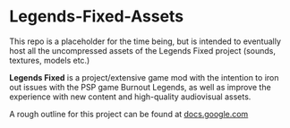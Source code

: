 # Legends-Fixed-Assets

This repo is a placeholder for the time being, but is intended to eventually host all the uncompressed assets of the Legends Fixed project (sounds, textures, models etc.)

**Legends Fixed** is a project/extensive game mod with the intention to iron out issues with the PSP game Burnout Legends, as well as improve the experience with new content and high-quality audiovisual assets.

A rough outline for this project can be found at [docs.google.com](https://docs.google.com/document/d/1uvSkF7xkh0Sn_A1lT9iJTvjoBMVbbU_fLH02fKgjMLY/edit)
